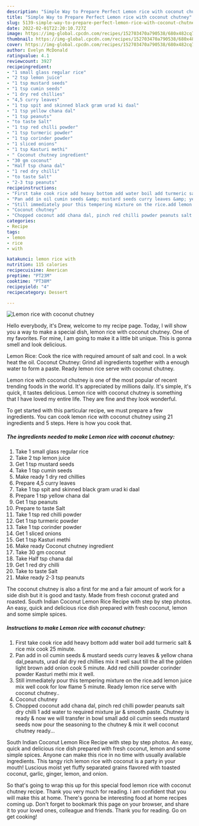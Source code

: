 ```yaml
---
description: "Simple Way to Prepare Perfect Lemon rice with coconut chutney"
title: "Simple Way to Prepare Perfect Lemon rice with coconut chutney"
slug: 5139-simple-way-to-prepare-perfect-lemon-rice-with-coconut-chutney
date: 2022-02-01T22:20:10.727Z
image: https://img-global.cpcdn.com/recipes/152703470a790538/680x482cq70/lemon-rice-with-coconut-chutney-recipe-main-photo.jpg
thumbnail: https://img-global.cpcdn.com/recipes/152703470a790538/680x482cq70/lemon-rice-with-coconut-chutney-recipe-main-photo.jpg
cover: https://img-global.cpcdn.com/recipes/152703470a790538/680x482cq70/lemon-rice-with-coconut-chutney-recipe-main-photo.jpg
author: Evelyn McDonald
ratingvalue: 4.1
reviewcount: 3927
recipeingredient:
- "1 small glass regular rice"
- "2 tsp lemon juice"
- "1 tsp mustard seeds"
- "1 tsp cumin seeds"
- "1 dry red chillies"
- "4,5 curry leaves"
- "1 tsp spit and skinned black gram urad ki daal"
- "1 tsp yellow chana dal"
- "1 tsp peanuts"
- "to taste Salt"
- "1 tsp red chilli powder"
- "1 tsp turmeric powder"
- "1 tsp corinder powder"
- "1 sliced onions"
- "1 tsp Kasturi methi"
- " Coconut chutney ingredient"
- "30 gm coconut"
- "Half tsp chana dal"
- "1 red dry chilli"
- "to taste Salt"
- "2-3 tsp peanuts"
recipeinstructions:
- "First take cook rice add heavy bottom add water boil add turmeric salt &amp; rice mix cook 25 minute."
- "Pan add in oil cumin seeds &amp; mustard seeds curry leaves &amp; yellow chana dal,peanuts, urad dal dry red chillies mix it well saut till the all the golden light brown add onion cook 5 minute. Add red chilli powder corinder powder Kasturi methi mix it well."
- "Still immediately pour this tempering mixture on the rice.add lemon juice mix well cook for low flame 5 minute. Ready lemon rice serve with coconut chutney.."
- "Coconut chutney"
- "Chopped coconut add chana dal, pinch red chilli powder peanuts salt dry chilli 1 add water to required mixture jar &amp; smooth paste. Chutney is ready &amp; now we will transfer in bowl small add oil cumin seeds mustard seeds now pour the seasoning to the chutney &amp; mix it well coconut chutney ready..."
categories:
- Recipe
tags:
- lemon
- rice
- with

katakunci: lemon rice with 
nutrition: 115 calories
recipecuisine: American
preptime: "PT23M"
cooktime: "PT38M"
recipeyield: "4"
recipecategory: Dessert

---
```



![Lemon rice with coconut chutney](https://img-global.cpcdn.com/recipes/152703470a790538/680x482cq70/lemon-rice-with-coconut-chutney-recipe-main-photo.jpg)

Hello everybody, it's Drew, welcome to my recipe page. Today, I will show you a way to make a special dish, lemon rice with coconut chutney. One of my favorites. For mine, I am going to make it a little bit unique. This is gonna smell and look delicious.

Lemon Rice: Cook the rice with required amount of salt and cool. In a wok heat the oil. Coconut Chutney: Grind all ingredients together with a enough water to form a paste. Ready lemon rice serve with coconut chutney.

Lemon rice with coconut chutney is one of the most popular of recent trending foods in the world. It's appreciated by millions daily. It's simple, it's quick, it tastes delicious. Lemon rice with coconut chutney is something that I have loved my entire life. They are fine and they look wonderful.


To get started with this particular recipe, we must prepare a few ingredients. You can cook lemon rice with coconut chutney using 21 ingredients and 5 steps. Here is how you cook that.

<!--inarticleads1-->

##### The ingredients needed to make Lemon rice with coconut chutney:

1. Take 1 small glass regular rice
1. Take 2 tsp lemon juice
1. Get 1 tsp mustard seeds
1. Take 1 tsp cumin seeds
1. Make ready 1 dry red chillies
1. Prepare 4,5 curry leaves
1. Take 1 tsp spit and skinned black gram urad ki daal
1. Prepare 1 tsp yellow chana dal
1. Get 1 tsp peanuts
1. Prepare to taste Salt
1. Take 1 tsp red chilli powder
1. Get 1 tsp turmeric powder
1. Take 1 tsp corinder powder
1. Get 1 sliced onions
1. Get 1 tsp Kasturi methi
1. Make ready  Coconut chutney ingredient
1. Take 30 gm coconut
1. Take Half tsp chana dal
1. Get 1 red dry chilli
1. Take to taste Salt
1. Make ready 2-3 tsp peanuts


The coconut chutney is also a first for me and a fair amount of work for a side dish but it is good and tasty. Made from fresh coconut grated and roasted. South Indian Coconut Lemon Rice Recipe with step by step photos. An easy, quick and delicious rice dish prepared with fresh coconut, lemon and some simple spices. 

<!--inarticleads2-->

##### Instructions to make Lemon rice with coconut chutney:

1. First take cook rice add heavy bottom add water boil add turmeric salt &amp; rice mix cook 25 minute.
1. Pan add in oil cumin seeds &amp; mustard seeds curry leaves &amp; yellow chana dal,peanuts, urad dal dry red chillies mix it well saut till the all the golden light brown add onion cook 5 minute. Add red chilli powder corinder powder Kasturi methi mix it well.
1. Still immediately pour this tempering mixture on the rice.add lemon juice mix well cook for low flame 5 minute. Ready lemon rice serve with coconut chutney..
1. Coconut chutney
1. Chopped coconut add chana dal, pinch red chilli powder peanuts salt dry chilli 1 add water to required mixture jar &amp; smooth paste. Chutney is ready &amp; now we will transfer in bowl small add oil cumin seeds mustard seeds now pour the seasoning to the chutney &amp; mix it well coconut chutney ready...


South Indian Coconut Lemon Rice Recipe with step by step photos. An easy, quick and delicious rice dish prepared with fresh coconut, lemon and some simple spices. Anyone can make this rice in no time with usually available ingredients. This tangy rich lemon rice with coconut is a party in your mouth! Luscious moist yet fluffy separated grains flavored with toasted coconut, garlic, ginger, lemon, and onion. 

So that's going to wrap this up for this special food lemon rice with coconut chutney recipe. Thank you very much for reading. I am confident that you will make this at home. There's gonna be interesting food at home recipes coming up. Don't forget to bookmark this page on your browser, and share it to your loved ones, colleague and friends. Thank you for reading. Go on get cooking!
